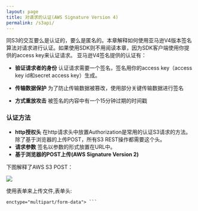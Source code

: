 ```yaml
---
layout: page
title: 对请求的认证(AWS Signature Version 4)
permalink: /s3api/
---
```


同S3的交互要么是认证的，要么是匿名的。本章解释如何使用亚马逊V4版本签名算法对请求进行认证。如果使用SDK则不用阅读本章，因为SDK客户端使用你提供的access key来认证请求。
亚马逊V4签名提供的认证有：

- **验证请求者的身份** 认证请求需要一个签名，签名用你的access key（access key id和secret access key）生成。

- **传输数据保护** 为了防止传输数据被篡改，使用部分关键传输数据进行签名

- **方式重放攻击** 被签名的内容中有一个15分钟过期的时间戳

### 认证方法

- **http授权头** 在http请求头中放置Authorization是常用的认证S3请求的方法。除了基于浏览器的上传POST，所有S3 REST操作都需要这个头。
- **请求参数** 签名以参数的形式放置在URL中。
- **基于浏览器的POST上传(AWS Signature Version 2)** 

下图解释了AWS S3 POST：

![](http://docs.aws.amazon.com/AmazonS3/latest/dev/images/s3_post.png)


使用表单来上传文件,表单头:

``` <form action="http://johnsmith.s3.amazonaws.com/" method="post"
enctype="multipart/form-data"> ```
